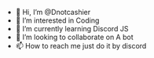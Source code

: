 - 👋 Hi, I’m @Dnotcashier
- 👀 I’m interested in Coding
- 🌱 I’m currently learning Discord JS
- 💞️ I’m looking to collaborate on A bot
- 📫 How to reach me just do it by discord 

